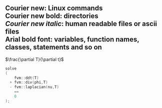 Courier new: Linux commands  
**Courier new bold**: directories  
*Courier new italic*: human readable files or ascii files  
**Arial bold font**: variables, function names, classes, statements and so on  
---  

$\frac{\partial T}{\partial t}$   
```c++
solve
(
	fvm::ddt(T)
  + fvm::div(phi,T)
  - fvm::laplacian(nu,T)
    ==
    0
);
```

